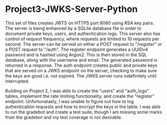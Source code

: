 # Project3-JWKS-Server-Python
This set of files creates JWTS on HTTPS port 8080 using RSA key pairs. The server is being enhanced by a SQLite database file in order to document private keys, users, and authentication logs. This server also has control of request frequency, where requests are limited to 10 requests per second. The server can be served on either a POST request to "/register" or a POST request to "/auth". The register endpoint generates a UUIDv4 password and is hashed using Argon2. This is then stored in the SQL database, along with the username and email. The generated password is returned in a response. The auth endpoint creates public and private keys that are served on a JWKS endpoint on the server, checking to make sure the keys are good i.e. not expired. The JWKS server runs indefinitely until interrupted.

Building on Project 2, I was able to create the "users" and "auth_logs" tables, implement the rate limiting functionality, and create the "register" endpoint. Unfortunataely, I was unable to figure out how to log authentication requests and how to encrypt the keys in the table. I was able to run the gradebot and create a test suite, though I am missing some marks from the gradebot and my test coverage is not desirable.
